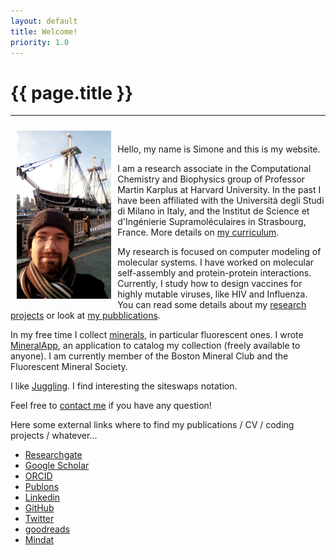 ```yaml
---
layout: default
title: Welcome!
priority: 1.0
---
```


{{ page.title }}
===============
---

<img src="/img/boston-2017.jpg" style="float:left;width:30%;margin:10px;">

<br>

Hello, my name is Simone and this is my website.

I am a research associate in the Computational Chemistry and Biophysics group
of Professor Martin Karplus at Harvard University.  In the past I have been
affiliated with the Università degli Studi di Milano in Italy, and the Institut
de Science et d'Ingénierie Supramoléculaires in Strasbourg, France.  More
details on [my curriculum](/cv/).

My research is focused on computer modeling of molecular systems. I have worked
on molecular self-assembly and protein-protein interactions. Currently, I study
how to design vaccines for highly mutable viruses, like HIV and Influenza. You
can read some details about my [research projects](/research/) or look at [my pubblications](/pubblications).

In my free time I collect [minerals](/minerals/), in particular fluorescent
ones. I wrote [MineralApp](/mineralapp), an application to catalog my
collection (freely available to anyone).  I am currently member of the Boston
Mineral Club and the Fluorescent Mineral Society.

I like [Juggling](/stuff/juggling/). I find interesting the siteswaps notation.

Feel free to [contact me](/contact) if you have any question!

Here some external links where to find my publications / CV / coding projects /
whatever...

 - <a href="https://www.researchgate.net/profile/Simone_Conti/" target="_blank" title="ResearchGate">Researchgate</a>
 - <a href="https://scholar.google.it/citations?user=rQPW5LAAAAAJ" target="_blank" title="Google Scholar">Google Scholar</a>
 - <a href="http://orcid.org/0000-0001-7986-567X" target="_blank" title="ORCID">ORCID</a>
 - <a href="https://publons.com/researcher/B-3928-2014/" target="_blank" title="Publons">Publons</a>
 - <a href="http://www.linkedin.com/in/simonecnt" target="_blank" title="Linkedin" >Linkedin</a>
 - <a href="https://github.com/SimoneCnt" target="_blank" title="GitHub">GitHub</a>
 - <a href="https://twitter.com/SimoneCnt" target="_blank" title="Twitter">Twitter</a>
 - <a href="https://www.goodreads.com/user/show/70370591-simone" target="_blank" title="goodreads">goodreads</a>
 - <a href="https://www.mindat.org/user-60109.html" target="_blank" title="MINDAT">Mindat</a>



